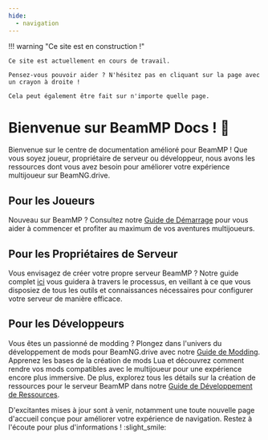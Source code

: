 ```yaml
---
hide:
  - navigation
---
```

!!! warning "Ce site est en construction !"

    Ce site est actuellement en cours de travail.

    Pensez-vous pouvoir aider ? N'hésitez pas en cliquant sur la page avec un crayon à droite !

    Cela peut également être fait sur n'importe quelle page.

# Bienvenue sur BeamMP Docs ! :tada:

Bienvenue sur le centre de documentation amélioré pour BeamMP ! Que vous soyez joueur, propriétaire de serveur ou développeur, nous avons les ressources dont vous avez besoin pour améliorer votre expérience multijoueur sur BeamNG.drive.

## Pour les Joueurs

Nouveau sur BeamMP ? Consultez notre [Guide de Démarrage](../game/getting-started) pour vous aider à commencer et profiter au maximum de vos aventures multijoueurs.

## Pour les Propriétaires de Serveur

Vous envisagez de créer votre propre serveur BeamMP ? Notre guide complet [ici](../server/create-a-server) vous guidera à travers le processus, en veillant à ce que vous disposiez de tous les outils et connaissances nécessaires pour configurer votre serveur de manière efficace.

## Pour les Développeurs

Vous êtes un passionné de modding ? Plongez dans l'univers du développement de mods pour BeamNG.drive avec notre [Guide de Modding](../guides/mod-creation/client/getting-started.md). Apprenez les bases de la création de mods Lua et découvrez comment rendre vos mods compatibles avec le multijoueur pour une expérience encore plus immersive. De plus, explorez tous les détails sur la création de ressources pour le serveur BeamMP dans notre [Guide de Développement de Ressources](../guides/mod-creation/server/getting-started.md).

D'excitantes mises à jour sont à venir, notamment une toute nouvelle page d'accueil conçue pour améliorer votre expérience de navigation. Restez à l'écoute pour plus d'informations ! :slight_smile:
